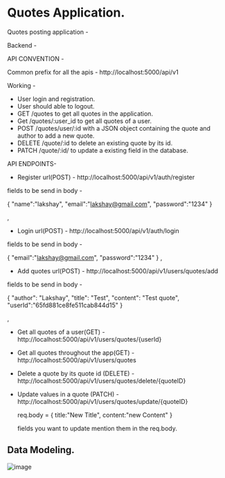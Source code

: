 # Quotes Application.


Quotes posting application - 

Backend - 

API CONVENTION -

Common prefix for all the apis - http://localhost:5000/api/v1

Working -

- User login and registration.
- User should able to logout.
- GET /quotes to get all quotes in the application.
- Get /quotes/:user_id to get all quotes of a user.
- POST /quotes/user/:id with a JSON object containing the quote and author to add a new quote.
- DELETE /quote/:id to delete an existing quote by its id.
- PATCH /quote/:id/ to update a existing field in the database.




API ENDPOINTS-

 - Register url(POST) - http://localhost:5000/api/v1/auth/register

fields to be send in body - 

{
    "name":"lakshay",
    "email":"lakshay@gmail.com",
    "password":"1234"
}

,


- Login url(POST) - http://localhost:5000/api/v1/auth/login

fields to be send in body - 

{
    "email":"lakshay@gmail.com",
    "password":"1234"
}
,

- Add quotes url(POST) - http://localhost:5000/api/v1/users/quotes/add

fields to be send in body -

{
  "author": "Lakshay",
  "title": "Test",
  "content": "Test quote",
  "userId":"65fd881ce8fe511cab844d15"
}

,

- Get all quotes of a user(GET) - http://localhost:5000/api/v1/users/quotes/{userId}

- Get all quotes throughout the app(GET) - http://localhost:5000/api/v1/users/quotes

- Delete a quote by its quote id (DELETE) - http://localhost:5000/api/v1/users/quotes/delete/{quoteID}

- Update values in a quote (PATCH) - http://localhost:5000/api/v1/users/quotes/update/{quoteID}
  
  req.body = {
    title:"New Title",
    content:"new Content"
  }

  fields you want to update mention them in the req.body.

## Data Modeling.
![image](https://github.com/lakshay1121/QuotesApp/assets/91718893/61d4f2a7-7186-4ce5-a791-dd9fe2f9d14a)
